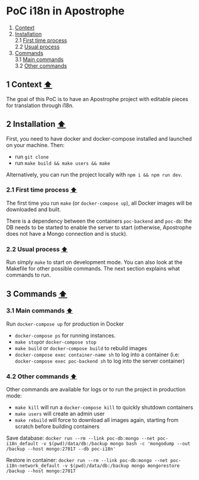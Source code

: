 <a id="contents"></a>

# PoC i18n in Apostrophe

1. [Context](#1)<br>
2. [Installation](#3)<br>
   2.1 [First time process](#2-1)<br>
   2.2 [Usual process](#2-2)
3. [Commands](#4)<br>
   3.1 [Main commands](#3-1)<br>
   3.2 [Other commands](#3-2)

<a id="1"></a>

## 1 Context [&#x2B06;](#contents)

The goal of this PoC is to have an Apostrophe project with editable pieces for translation through i18n.

<a id="2"></a>

## 2 Installation [&#x2B06;](#contents)

First, you need to have docker and docker-compose installed and launched on your machine. Then:

- run `git clone`
- run `make build && make users && make`

Alternatively, you can run the project locally with `npm i && npm run dev`.

<a id="2-1"></a>

### 2.1 First time process [&#x2B06;](#contents)

The first time you run `make` (or `docker-compose up`), all Docker images will be downloaded and built.

There is a dependency between the containers `poc-backend` and `poc-db`: the DB needs to be started to enable the server to start (otherwise, Apostrophe does not have a Mongo connection and is stuck).

<a id="2-2"></a>

### 2.2 Usual process [&#x2B06;](#contents)

Run simply `make` to start on development mode. You can also look at the Makefile for other possible commands. The next section explains what commands to run.

<a id="3"></a>

## 3 Commands [&#x2B06;](#contents)

<a id="3-1"></a>

### 3.1 Main commands [&#x2B06;](#contents)

Run `docker-compose up` for production in Docker

- `docker-compose ps` for running instances.
- `make stop`or `docker-compose stop`
- `make build` or `docker-compose build` to rebuild images
- `docker-compose exec container-name sh` to log into a container (i.e: `docker-compose exec poc-backend sh` to log into the server container)


<a id="3-2"></a>

### 4.2 Other commands [&#x2B06;](#contents)

Other commands are available for logs or to run the project in production mode:
- `make kill` will run a `docker-compose kill` to quickly shutdown containers
- `make users` will create an admin user
- `make rebuild` will force to download all images again, starting from scratch before building containers

Save database:
`docker run --rm --link poc-db:mongo --net poc-i18n_default -v $(pwd)/data/db:/backup mongo bash -c 'mongodump --out /backup --host mongo:27017 --db poc-i18n'`

Restore in container:
`docker run --rm --link poc-db:mongo --net poc-i18n-network_default -v $(pwd)/data/db:/backup mongo mongorestore /backup --host mongo:27017`
